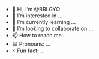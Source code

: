 - 👋 Hi, I’m @BRLGYO
- 👀 I’m interested in ...
- 🌱 I’m currently learning ...
- 💞️ I’m looking to collaborate on ...
- 📫 How to reach me ...
- 😄 Pronouns: ...
- ⚡ Fun fact: ...

<!---
BRLGYO/BRLGYO is a ✨ special ✨ repository because its `README.md` (this file) appears on your GitHub profile.
You can click the Preview link to take a look at your changes.
--->
